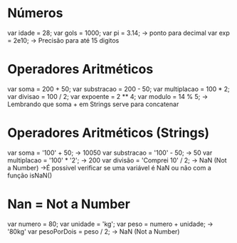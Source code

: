 # Números

var idade = 28; 
var gols = 1000;
var pi = 3.14; -> ponto para decimal
var exp = 2e10; -> Precisão para até 15 digitos

# Operadores Aritméticos

var soma = 200 + 50;
var substracao = 200 - 50;
var multiplacao = 100 * 2;
var divisao = 100 / 2;
var expoente = 2 ** 4;
var modulo = 14 % 5;
-> Lembrando que soma + em Strings serve para concatenar

# Operadores Aritméticos (Strings)

var soma = '100' + 50; -> 10050
var substracao = '100' - 50; -> 50
var multiplacao = '100' * '2'; -> 200
var divisão = 'Comprei 10' / 2; -> NaN (Not a Number)
->É possivel verificar se uma variável é NaN ou não com a função isNaN()

# Nan = Not a Number

var numero = 80;
var unidade = 'kg';
var peso = numero + unidade; -> '80kg'
var pesoPorDois = peso / 2; -> NaN (Not a Number)